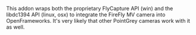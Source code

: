 This addon wraps both the proprietary FlyCapture API (win) and the libdc1394 API (linux, osx) to integrate the FireFly MV camera into OpenFrameworks. It's very likely that other PointGrey cameras work with it as well.